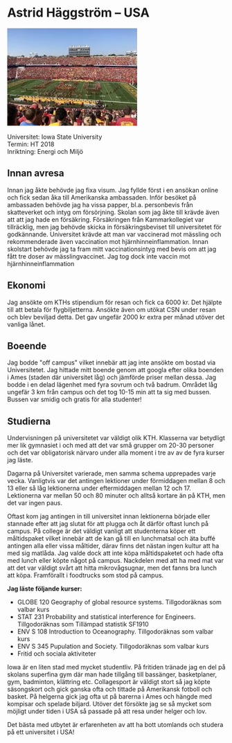 # Astrid Häggström – USA

<img src="../../media/reseberattelser/astrid-häggström.jpg" class="rese-top">

Universitet: Iowa State University  
Termin: HT 2018  
Inriktning: Energi och Miljö

## Innan avresa

Innan jag åkte behövde jag fixa visum. Jag fyllde först i en ansökan online och fick sedan åka till Amerikanska ambassaden. Inför besöket på ambassaden behövde jag ha vissa papper, bl.a. personbevis från skatteverket och intyg om försörjning. Skolan som jag åkte till krävde även att att jag hade en försäkring. Försäkringen från Kammarkollegiet var tillräcklig, men jag behövde skicka in försäkringsbeviset till universitetet för godkännande. Universitet krävde att man var vaccinerad mot mässling och rekommenderade även vaccination mot hjärnhinneinflammation. Innan skolstart behövde jag ta fram mitt vaccinationsintyg med bevis om att jag fått tre doser av mässlingvaccinet. Jag tog dock inte vaccin mot hjärnhinneinflammation

## Ekonomi

Jag ansökte om KTHs stipendium för resan och fick ca 6000 kr. Det hjälpte till att betala för flygbiljetterna. Ansökte även om utökat CSN under resan och blev beviljad detta. Det gav ungefär 2000 kr extra per månad utöver det vanliga lånet.

## Boeende

Jag bodde "off campus" vilket innebär att jag inte ansökte om bostad via Universitetet. Jag hittade mitt boende genom att googla efter olika boenden i Ames (staden där universitet låg) och jämförde priser mellan dessa. Jag bodde i en delad lägenhet med fyra sovrum och två badrum. Området låg ungefär 3 km från campus och det tog 10-15 min att ta sig med bussen. Bussen var smidig och gratis för alla studenter!

## Studierna

Undervisningen på universitetet var väldigt olik KTH. Klasserna var betydligt mer lik gymnasiet i och med att det var små grupper om 20-30 personer och det var obligatorisk närvaro under alla moment i tre av av de fyra kurser jag läste.

Dagarna på Universitet varierade, men samma schema upprepades varje vecka. Vanligtvis var det antingen lektioner under förmiddagen mellan 8 och 13 eller så låg lektionerna under eftermiddagen mellan 12 och 17. Lektionerna var mellan 50 och 80 minuter och alltså kortare än på KTH, men det var ingen paus.

Oftast kom jag antingen in till universitet innan lektionerna började eller stannade efter att jag slutat för att plugga och åt därför oftast lunch på campus. På college är det väldigt vanligt att studenterna köper ett måltidspaket vilket innebär att de kan gå till en lunchmatsal och äta buffé antingen alla eller vissa måltider, därav finns det nästan ingen kultur att ha med sig matlåda. Jag valde dock att inte köpa måltidspaketet och hade ofta med lunch eller köpte något på campus. Nackdelen med att ha med mat var att det var väldigt svårt att hitta mikrovågsugnar, men det fanns bra lunch att köpa. Framförallt i foodtrucks som stod på campus.

**Jag läste följande kurser:**

-   GLOBE 120 Geography of global resource systems. Tillgodoräknas som valbar kurs
-   STAT 231 Probability and statistical interference for Engineers. Tillgodoräknas som Tillämpad statistik SF1910
-   ENV S 108 Introduction to Oceanography. Tillgodoräknas som valbar kurs
-   ENV S 345 Pupulation and Society. Tillgodoräknas som valbar kurs
-   Fritid och sociala aktiviteter

Iowa är en liten stad med mycket studentliv. På fritiden tränade jag en del på skolans superfina gym där man hade tillgång till bassänger, basketplaner, gym, badminton, klättring etc. Collagesport är väldigt stort så jag köpte säsongskort och gick ganska ofta och tittade på Amerikansk fotboll och basket. På helgerna gick jag ofta ut på barerna i Ames och hängde med kompisar och spelade biljard. Utöver det försökte jag se så mycket som möjligt under tiden i USA så passade på att resa under helger och lov.

Det bästa med utbytet är erfarenheten av att ha bott utomlands och studera på ett universitet i USA!
